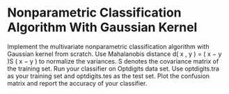 # Nonparametric Classification Algorithm With Gaussian Kernel

Implement the multivariate nonparametric classification algorithm with Gaussian kernel from scratch. Use Mahalanobis distance d( x , y ) = ( x − y )S ( x − y ) to normalize the variances. S denotes the covariance matrix of the training set. Run your classifier on Optdigits data set. Use optdigits.tra as your training set and optdigits.tes as the test set. Plot the confusion matrix and report the accuracy of your classifier.

